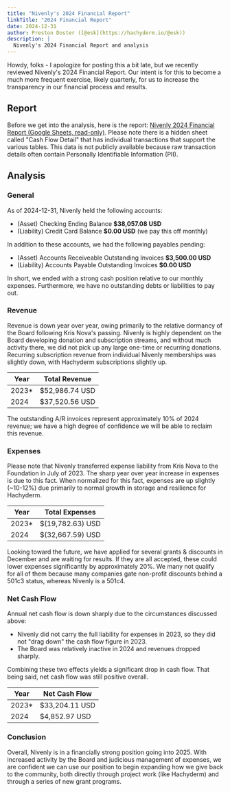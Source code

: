 ```yaml
---
title: "Nivenly's 2024 Financial Report"
linkTitle: "2024 Financial Report"
date: 2024-12-31
author: Preston Doster ([@esk](https://hachyderm.io/@esk))
description: |
  Nivenly's 2024 Financial Report and analysis
---
```


Howdy, folks - I apologize for posting this a bit late, but we recently reviewed Nivenly's 2024 Financial Report. Our intent is for this to become a much more frequent exercise, likely quarterly, for us to increase the transparency in our financial process and results.

## Report

Before we get into the analysis, here is the report: [Nivenly 2024 Financial Report (Google Sheets, read-only)](https://docs.google.com/spreadsheets/d/1BjNgC1Q2n8hnKiw4fzdQq0gb1s38BTvxOQ_yfdPrPms/edit). Please note there is a hidden sheet called "Cash Flow Detail" that has individual transactions that support the various tables. This data is not publicly available because raw transaction details often contain Personally Identifiable Information (PII).

## Analysis

### General

As of 2024-12-31, Nivenly held the following accounts:
	
- (Asset) Checking Ending Balance **$38,057.08 USD**
- (Liability) Credit Card Balance **$0.00 USD** (we pay this off monthly)

In addition to these accounts, we had the following payables pending:

- (Asset) Accounts Receiveable Outstanding Invoices **$3,500.00 USD**
- (Liability) Accounts Payable Outstanding Invoices	**$0.00 USD**

In short, we ended with a strong cash position relative to our monthly expenses. Furthermore, we have no outstanding debts or liabilities to pay out.
	
### Revenue	

Revenue is down year over year, owing primarily to the relative dormancy of the Board following Kris Nova's passing. Nivenly is highly dependent on the Board developing donation and subscription streams, and without much activity there, we did not pick up any large one-time or recurring donations. Recurring subscription revenue from individual Nivenly memberships was slightly down, with Hachyderm subscriptions slightly up.

| Year  | Total Revenue  |
| ----- | -------------- |
| 2023* | $52,986.74 USD |
| 2024  | $37,520.56 USD |

The outstanding A/R invoices represent approximately 10% of 2024 revenue; we have a high degree of confidence we will be able to reclaim this revenue.

### Expenses

Please note that Nivenly transferred expense liability from Kris Nova to the Foundation in July of 2023. The sharp year over year increase in expenses is due to this fact. When normalized for this fact, expenses are up slightly (~10-12%) due primarily to normal growth in storage and resilience for Hachyderm.

| Year  | Total Expenses   |
| ----- | ---------------- |
| 2023* | $(19,782.63) USD |
| 2024  | $(32,667.59) USD |

Looking toward the future, we have applied for several grants & discounts in December and are waiting for results. If they are all accepted, these could lower expenses significantly by approximately 20%. We many not qualify for all of them because many companies gate non-profit discounts behind a 501c3 status, whereas Nivenly is a 501c4.

### Net Cash Flow

Annual net cash flow is down sharply due to the circumstances discussed above:

- Nivenly did not carry the full liability for expenses in 2023, so they did not "drag down" the cash flow figure in 2023.
- The Board was relatively inactive in 2024 and revenues dropped sharply.

Combining these two effects yields a significant drop in cash flow. That being said, net cash flow was still positive overall.

| Year  | Net Cash Flow  |
| ----- | -------------- |
| 2023* | $33,204.11 USD |
| 2024  | $4,852.97 USD  |

### Conclusion

Overall, Nivenly is in a financially strong position going into 2025. With increased activity by the Board and judicious management of expenses, we are confident we can use our position to begin expanding how we give back to the community, both directly through project work (like Hachyderm) and through a series of new grant programs.
